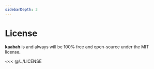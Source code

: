```yaml
---
sidebarDepth: 3
---
```


# License

**kaabah** is and always will be 100% free and open-source under the MIT license.

<<< @/../LICENSE
